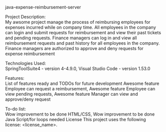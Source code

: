 java-expense-reimbursement-server

Project Description:  
My awsome project manage the process of reimbursing employees for expenses incurred while on company time. All employees in the company can login and submit requests for reimbursement and view their past tickets and pending requests. Finance managers can log in and view all reimbursement requests and past history for all employees in the company. Finance managers are authorized to approve and deny requests for expense reimbursement

Technologies Used:  
SpringToolSuite4 - version 4-4.9.0,
Visual Studio Code - version 1.53.0

Features:   
List of features ready and TODOs for future development
Awesome feature Employee can request a reimbursement,
Awesome feature Employee can view pending requests,
Awesome feature Manager can view and approve/deny request

To-do list:   
Wow improvement to be done HTML/CSS,
Wow improvement to be done Java Script/for loops needed
License
This project uses the following license: <license_name>.
